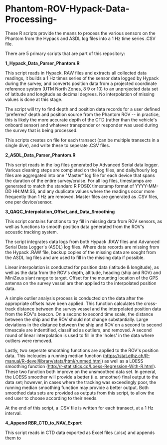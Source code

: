 # Phantom-ROV-Hypack-Data-Processing-
These R scripts provide the means to process the various sensors on the Phantom from the Hypack and ASDL log files into a 1 Hz time series .CSV file.

There are 5 primary scripts that are part of this repository:

**1_Hypack_Data_Parser_Phantom.R**

This script reads in Hypack. RAW files and extracts all collected data readings, it builds a 1 Hz times series of the sensor data logged by Hypack during the survey, and converts position data from a projected coordinate reference system (UTM North Zones, 8 9 or 10) to an unprojected data set of latitude and longitude as decimal degrees. No interpolation of missing values is done at this stage.

The script will try to find depth and position data records for a user defined 'preferred' depth and position source from the Phantom ROV -- in practice, this is likely the more accurate depth of the CTD (rather than the vehicle's onboard sensor) and whatever transponder or responder was used during the survey that is being processed.

This scripts creates on file for each transect (can be multiple transects in a single dive), and write these to seperate .CSV files.

**2_ASDL_Data_Parser_Phantom.R**

This script reads in the log files generated by Advanced Serial data logger. Various cleaning steps are completed on the log files, and daily/hourly log files are aggregated into one "Master" log file for each device that spans the duration of the entire survey/cruise. For all log files, timestamps are generated to match the standard R POSIX timestamp format of YYYY-MM-DD HH:MM:SS, and any duplicate values where the readings occur more frequently than 1 Hz are removed. Master files are generated as .CSV files, one per device/sensor.

**3_QAQC_Interpolation_Offset_and_Data_Smoothing**

This script contains functions to try fill in missing data from ROV sensors, as well as functions to smooth position data generated from the ROV's acoustic tracking system.  

The script integrates data logs from both Hypack .RAW files and Advanced Serial Data Logger's (ASDL) log files. Where data records are missing from the Hypack .RAW file, backup copies of the missing data are sought from the ASDL log files and are used to fill in the missing data if possible.

Linear interpolation is conducted for position data (latitude & longitude), as well as the data from the ROV's depth, altitude, heading (ship and ROV) and MiniZeus slant range to target. Offset for the mounting location of the GPS antenna on the survey vessel are then applied to the interpolated position data.

A simple outlier analysis process is conducted on the data after the appropriate offsets have been applied. This function calculates the cross-track distance between the survey vessel and the interpolated position data from the ROV's beacon. On a second to second time scale, the distance between the ship and the ROV should not change substantially. Large deviations in the distance between the ship and ROV on a second to second timescale are indentified, classified as outliers, and removed. A second round of linear interpolation is used to fill in the 'holes' in the data where outliers were removed.

Lastly, two seperate smoothing functions are applied to the ROV's position data. This inclcudes a running median function (https://stat.ethz.ch/R-manual/R-devel/library/stats/html/runmed.html) as well as a LOESS smoothing function (http://r-statistics.co/Loess-Regression-With-R.html). These two function both improve on the unsmoothed data set. In general, the LOESS smoother will provide a better (i.e. smoother) final output to the data set; however, in cases where the tracking was exceedingly poor, the running median smoothing function may provide a better output. Both smoothed data sets are provided as outputs from this script, to allow the end user to choose according to their needs.

At the end of this script, a .CSV file is written for each transect, at a 1 Hz interval.

**4_Append RBR_CTD_to_NAV_Export**

This script reads in CTD data exported as Excel files (.xlsx) and appends them to 
